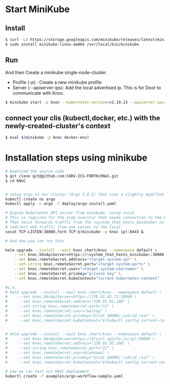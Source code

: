 
# Start MiniKube

## Install
```bash
$ curl -LO https://storage.googleapis.com/minikube/releases/latest/minikube-linux-amd64
$ sudo install minikube-linux-amd64 /usr/local/bin/minikube
```

## Run
And then Create a minikube single-node-cluster.
- Profile (-p) : Create a new minikube profile
- Server (--apiserver-ips): Add the local advertised ip. This is for Door to communicate with Knoc.

```bash
$ minikube start -p knoc --kubernetes-version=v1.19.13 --apiserver-ips=$(curl ipinfo.io/ip)
```

## connect your clis (kubectl,docker, etc.) with the newly-created-cluster's context
```bash
$ eval $(minikube -p knoc docker-env) 
```
  
    
# Installation steps using minikube
```bash
# Download the source code
$ git clone git@github.com:CARV-ICS-FORTH/KNoC.git
$ cd KNoC


# setup argo in our cluster (Argo 3.0.2) that uses a slightly modified version of k8sapi-executor
kubectl create ns argo
kubectl apply -n argo -f deploy/argo-install.yaml

# Expose Kubernetes API server from minikube, using socat. 
# This is required for the argo executor that needs connection to the K8s Api server
# Then socat forwards traffic from the <system_that_hosts_minikube> to the ip of minikube
# redirect web traffic from one server to the local
socat TCP-LISTEN:38080,fork TCP:$(minikube -p knoc ip):8443 &

# And now you can run this

helm upgrade --install --wait knoc chart/knoc --namespace default \
    --set knoc.k8sApiServer=https://<system_that_hosts_minikube>:38080 \
    --set knoc.remoteSecret.address="<target-system-ip>" \
    --set-string knoc.remoteSecret.port="<target-system-port>" \
    --set knoc.remoteSecret.user="<target-system-username>" \
    --set knoc.remoteSecret.privkey="private key" \
    --set knoc.remoteSecret.kubeContext="current-kubernetes-context"

#i.e.
# helm upgrade --install --wait knoc chart/knoc --namespace default \
#     --set knoc.k8sApiServer=https://139.91.92.71:38080 \
#     --set knoc.remoteSecret.address="139.91.92.100" \
#     --set-string knoc.remoteSecret.port="22" \
#     --set knoc.remoteSecret.user="malvag" \
#     --set knoc.remoteSecret.privkey="$(cat $HOME/.ssh/id_rsa)" \
#     --set knoc.remoteSecret.kubeContext="$(kubectl config current-context)"


# helm upgrade --install --wait knoc chart/knoc --namespace default \
#     --set knoc.k8sApiServer=https://$(curl ipinfo.io/ip):38080 \
#     --set knoc.remoteSecret.address="139.91.92.100" \
#     --set-string knoc.remoteSecret.port="22" \
#     --set knoc.remoteSecret.user=$(whoami) \
#     --set knoc.remoteSecret.privkey="$(cat $HOME/.ssh/id_rsa)" \
#     --set knoc.remoteSecret.kubeContext="$(kubectl config current-context)"

# now we can test our KNoC deployment
kubectl create -f examples/argo-workflow-sample.yaml
```
